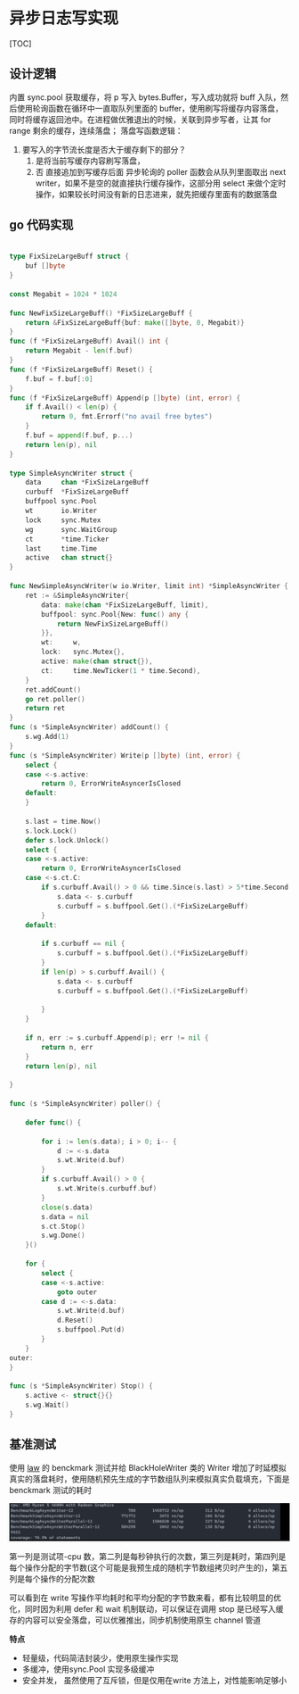 # 异步日志写实现

[TOC]

## 设计逻辑

内置 sync.pool 获取缓存，将 p 写入 bytes.Buffer，写入成功就将 buff 入队，然后使用轮询函数在循环中一直取队列里面的 buffer，使用刷写将缓存内容落盘，同时将缓存返回池中。在进程做优雅退出的时候，关联到异步写者，让其 for range 剩余的缓存，连续落盘； 落盘写函数逻辑：

1. 要写入的字节流长度是否大于缓存剩下的部分？
   1. 是将当前写缓存内容刷写落盘，
   2. 否 直接追加到写缓存后面 异步轮询的 poller 函数会从队列里面取出 next writer，如果不是空的就直接执行缓存操作，这部分用 select 来做个定时操作，如果较长时间没有新的日志进来，就先把缓存里面有的数据落盘



## go 代码实现

```go

type FixSizeLargeBuff struct {
	buf []byte
}

const Megabit = 1024 * 1024

func NewFixSizeLargeBuff() *FixSizeLargeBuff {
	return &FixSizeLargeBuff{buf: make([]byte, 0, Megabit)}
}
func (f *FixSizeLargeBuff) Avail() int {
	return Megabit - len(f.buf)
}
func (f *FixSizeLargeBuff) Reset() {
	f.buf = f.buf[:0]
}
func (f *FixSizeLargeBuff) Append(p []byte) (int, error) {
	if f.Avail() < len(p) {
		return 0, fmt.Errorf("no avail free bytes")
	}
	f.buf = append(f.buf, p...)
	return len(p), nil
}

type SimpleAsyncWriter struct {
	data     chan *FixSizeLargeBuff
	curbuff  *FixSizeLargeBuff
	buffpool sync.Pool
	wt       io.Writer
	lock     sync.Mutex
	wg       sync.WaitGroup
	ct       *time.Ticker
	last     time.Time
	active   chan struct{}
}

func NewSimpleAsyncWriter(w io.Writer, limit int) *SimpleAsyncWriter {
	ret := &SimpleAsyncWriter{
		data: make(chan *FixSizeLargeBuff, limit),
		buffpool: sync.Pool{New: func() any {
			return NewFixSizeLargeBuff()
		}},
		wt:     w,
		lock:   sync.Mutex{},
		active: make(chan struct{}),
		ct:     time.NewTicker(1 * time.Second),
	}
	ret.addCount()
	go ret.poller()
	return ret
}
func (s *SimpleAsyncWriter) addCount() {
	s.wg.Add(1)
}
func (s *SimpleAsyncWriter) Write(p []byte) (int, error) {
	select {
	case <-s.active:
		return 0, ErrorWriteAsyncerIsClosed
	default:
	}

	s.last = time.Now()
	s.lock.Lock()
	defer s.lock.Unlock()
	select {
	case <-s.active:
		return 0, ErrorWriteAsyncerIsClosed
	case <-s.ct.C:
		if s.curbuff.Avail() > 0 && time.Since(s.last) > 5*time.Second {
			s.data <- s.curbuff
			s.curbuff = s.buffpool.Get().(*FixSizeLargeBuff)
		}
	default:

		if s.curbuff == nil {
			s.curbuff = s.buffpool.Get().(*FixSizeLargeBuff)
		}
		if len(p) > s.curbuff.Avail() {
			s.data <- s.curbuff
			s.curbuff = s.buffpool.Get().(*FixSizeLargeBuff)

		}
	}

	if n, err := s.curbuff.Append(p); err != nil {
		return n, err
	}
	return len(p), nil

}

func (s *SimpleAsyncWriter) poller() {

	defer func() {

		for i := len(s.data); i > 0; i-- {
			d := <-s.data
			s.wt.Write(d.buf)
		}
		if s.curbuff.Avail() > 0 {
			s.wt.Write(s.curbuff.buf)
		}
		close(s.data)
		s.data = nil
		s.ct.Stop()
		s.wg.Done()
	}()

	for {
		select {
		case <-s.active:
			goto outer
		case d := <-s.data:
			s.wt.Write(d.buf)
			d.Reset()
			s.buffpool.Put(d)
		}
	}
outer:
}

func (s *SimpleAsyncWriter) Stop() {
	s.active <- struct{}{}
	s.wg.Wait()
}
```

## 基准测试

使用 [law](https://gitee.com/link?target=https%3A%2F%2Fgithub.com%2Fshengyanli1982%2Flaw) 的 benckmark 测试并给 BlackHoleWriter 类的 Writer 增加了时延模拟真实的落盘耗时，使用随机预先生成的字节数组队列来模拟真实负载填充，下面是 benckmark 测试的耗时

![benchmark 测试结果](asset/alog.png)

第一列是测试项-cpu 数，第二列是每秒钟执行的次数，第三列是耗时，第四列是每个操作分配的字节数(这个可能是我预生成的随机字节数组拷贝时产生的)，第五列是每个操作的分配次数 

可以看到在 write 写操作平均耗时和平均分配的字节数来看，都有比较明显的优化，同时因为利用 defer 和 wait 机制联动，可以保证在调用 stop 是已经写入缓存的内容可以安全落盘，可以优雅推出，同步机制使用原生 channel 管道

**特点**

- 轻量级，代码简洁封装少，使用原生操作实现
- 多缓冲，使用sync.Pool 实现多级缓冲
- 安全并发， 虽然使用了互斥锁，但是仅用在write 方法上，对性能影响足够小

